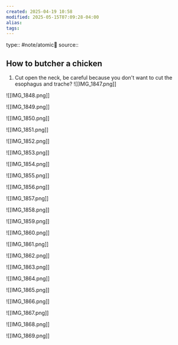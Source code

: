```yaml
---
created: 2025-04-19 10:58
modified: 2025-05-15T07:09:28-04:00
alias:
tags:
---
```

type:: #note/atomic🌳
source::

## How to butcher a chicken
1. Cut open the neck, be careful because you don't want to cut the esophagus and trache?
![[IMG_1847.png]]

![[IMG_1848.png]]

![[IMG_1849.png]]

![[IMG_1850.png]]

![[IMG_1851.png]]

![[IMG_1852.png]]

![[IMG_1853.png]]

![[IMG_1854.png]]

![[IMG_1855.png]]

![[IMG_1856.png]]

![[IMG_1857.png]]

![[IMG_1858.png]]

![[IMG_1859.png]]

![[IMG_1860.png]]

![[IMG_1861.png]]

![[IMG_1862.png]]

![[IMG_1863.png]]

![[IMG_1864.png]]

![[IMG_1865.png]]

![[IMG_1866.png]]

![[IMG_1867.png]]

![[IMG_1868.png]]

![[IMG_1869.png]]
